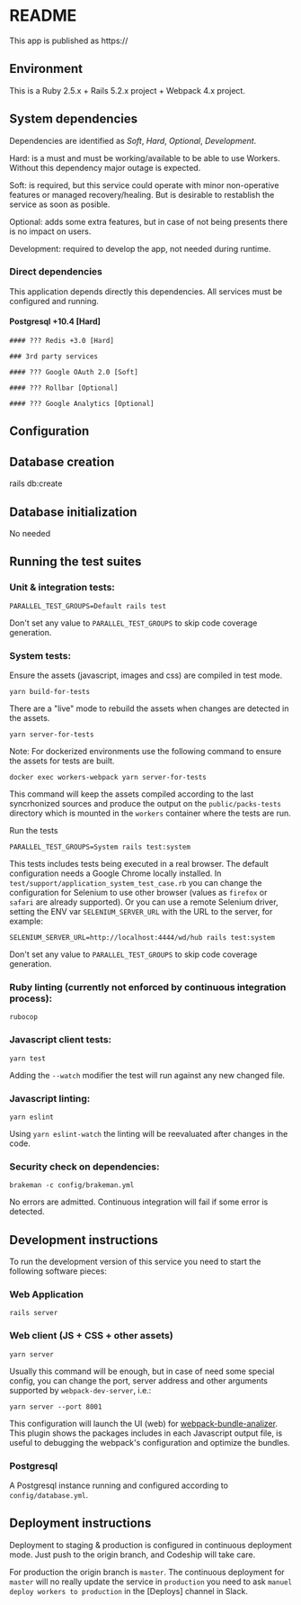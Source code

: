 # README

This app is published as https://

## Environment

This is a Ruby 2.5.x + Rails 5.2.x project + Webpack 4.x project.

## System dependencies

Dependencies are identified as _Soft_, _Hard_, _Optional_, _Development_.

Hard: is a must and must be working/available to be able to use Workers. Without this dependency major outage is expected.

Soft: is required, but this service could operate with minor non-operative features or managed recovery/healing. But is desirable to restablish the service as soon as posible.

Optional: adds some extra features, but in case of not being presents there is no impact on users.

Development: required to develop the app, not needed during runtime.

### Direct dependencies

This application depends directly this dependencies. All services must be configured and running.

#### Postgresql +10.4 [Hard]

    #### ??? Redis +3.0 [Hard]

    ### 3rd party services

    #### ??? Google OAuth 2.0 [Soft]

    #### ??? Rollbar [Optional]

    #### ??? Google Analytics [Optional]

## Configuration

## Database creation

   rails db:create

## Database initialization

No needed

## Running the test suites

### Unit & integration tests:

    PARALLEL_TEST_GROUPS=Default rails test

Don't set any value to `PARALLEL_TEST_GROUPS` to skip code coverage generation.

### System tests:

Ensure the assets (javascript, images and css) are compiled in test mode.

    yarn build-for-tests

There are a "live" mode to rebuild the assets when changes are detected in the assets.

    yarn server-for-tests

Note: For dockerized environments use the following command to ensure the assets for tests are built.

    docker exec workers-webpack yarn server-for-tests

This command will keep the assets compiled according to the last syncrhonized sources and produce the output on the `public/packs-tests` directory which is mounted in the `workers` container where the tests are run.

Run the tests

    PARALLEL_TEST_GROUPS=System rails test:system

This tests includes tests being executed in a real browser. The default configuration needs a Google Chrome locally installed. In `test/support/application_system_test_case.rb` you can change the configuration for Selenium to use other browser (values as `firefox` or `safari` are already supported). Or you can use a remote Selenium driver, setting the ENV var `SELENIUM_SERVER_URL` with the URL to the server, for example:

    SELENIUM_SERVER_URL=http://localhost:4444/wd/hub rails test:system

Don't set any value to `PARALLEL_TEST_GROUPS` to skip code coverage generation.

### Ruby linting (currently not enforced by continuous integration process):

    rubocop

### Javascript client tests:

    yarn test

Adding the `--watch` modifier the test will run against any new changed file.

### Javascript linting:

    yarn eslint

Using `yarn eslint-watch` the linting will be reevaluated after changes in the code.

### Security check on dependencies:

    brakeman -c config/brakeman.yml

No errors are admitted. Continuous integration will fail if some error is detected.

## Development instructions

To run the development version of this service you need to start the following software pieces:

### Web Application

    rails server

### Web client (JS + CSS + other assets)

    yarn server

Usually this command will be enough, but in case of need some special config, you can change the port, server address and other arguments supported by `webpack-dev-server`, i.e.:

    yarn server --port 8001

This configuration will launch the UI (web) for [webpack-bundle-analizer](https://github.com/webpack-contrib/webpack-bundle-analyzer). This plugin shows the packages includes in each Javascript output file, is useful to debugging the webpack's configuration and optimize the bundles.

### Postgresql

A Postgresql instance running and configured according to `config/database.yml`.

## Deployment instructions

Deployment to staging & production is configured in continuous deployment mode. Just push to the origin branch, and Codeship will take care.

For production the origin branch is `master`. The continuous deployment for `master` will no really update the service in `production` you need to ask `manuel deploy workers to production` in the [Deploys] channel in Slack.
